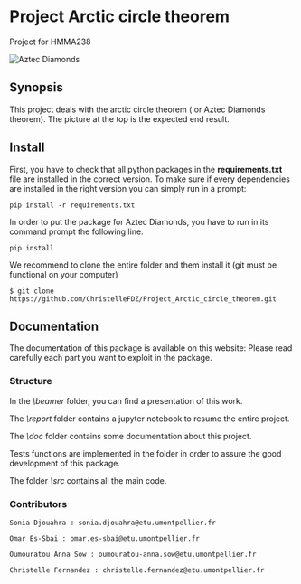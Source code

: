 # Project Arctic circle theorem
Project for HMMA238

![Aztec Diamonds](http://images.math.cnrs.fr/local/cache-vignettes/L350xH350/arton214-edc85.png?1605705109)

## Synopsis

This project deals with the arctic circle theorem ( or Aztec Diamonds theorem). The picture at the top is the expected end result.

## Install

First, you have to check that all python packages in the  **requirements.txt** file are installed in the correct version. To make sure if every dependencies are installed in the right version you can simply run in a prompt:

```
pip install -r requirements.txt
```

In order to put the package for Aztec Diamonds, you have to run in its command prompt the following line.

```
pip install 
```

We recommend to clone the entire folder and them install it (git must be functional on your computer)

```
$ git clone https://github.com/ChristelleFDZ/Project_Arctic_circle_theorem.git
```

## Documentation

The documentation of this package is available on this website: 
Please read carefully each part you want to exploit in the package.

### Structure

In the *\beamer* folder, you can find a presentation of this work.

The *\report* folder contains a jupyter notebook to resume the entire project.

The *\doc* folder contains some documentation about this project.

Tests functions are implemented in the folder in order to assure the good development of this package.

The folder *\src* contains all the main code.

### Contributors

```
Sonia Djouahra : sonia.djouahra@etu.umontpellier.fr

Omar Es-Sbai : omar.es-sbai@etu.umontpellier.fr

Oumouratou Anna Sow : oumouratou-anna.sow@etu.umontpellier.fr

Christelle Fernandez : christelle.fernandez@etu.umontpellier.fr
```